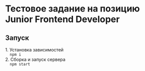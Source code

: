 <h1>Тестовое задание на позицию Junior Frontend Developer</h1>

<h2>Запуск</h2>
1. Установка зависимостей
<code>
  npm i
</code>
2. Сборка и запуск сервера
<code>
  npm start
</code>